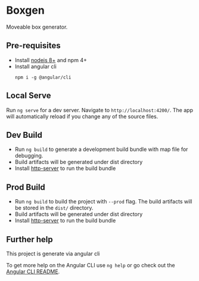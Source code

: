 # Boxgen

Moveable box generator.

## Pre-requisites

- Install [nodejs 8+](https://nodejs.org/en/) and npm 4+
- Install angular cli
  ```
  npm i -g @angular/cli
  ```

## Local Serve

Run `ng serve` for a dev server. Navigate to `http://localhost:4200/`. The app will automatically reload if you change any of the source files.

## Dev Build

- Run `ng build` to generate a development build bundle with map file for debugging.
- Build artifacts will be generated under dist directory
- Install [http-server](https://www.npmjs.com/package/http-server) to run the build bundle

## Prod Build

- Run `ng build` to build the project with `--prod` flag. The build artifacts will be stored in the `dist/` directory.
- Build artifacts will be generated under dist directory
- Install [http-server](https://www.npmjs.com/package/http-server) to run the build bundle

## Further help

This project is generate via angular cli

To get more help on the Angular CLI use `ng help` or go check out the [Angular CLI README](https://github.com/angular/angular-cli/blob/master/README.md).
